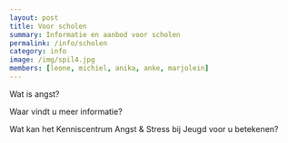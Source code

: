 ```yaml
---
layout: post
title: Voor scholen
summary: Informatie en aanbod voor scholen
permalink: /info/scholen
category: info
image: /img/spil4.jpg
members: [leone, michiel, anika, anke, marjolein]
---
```


Wat is angst? 

Waar vindt u meer informatie?

Wat kan het Kenniscentrum Angst & Stress bij Jeugd voor u betekenen?  


